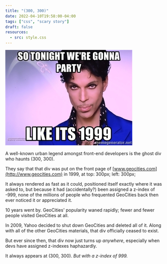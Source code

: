 ```yaml
---
title: "(300, 300)"
date: 2022-04-10T19:58:00-04:00
tags: ["css", "scary story"]
draft: false
resources:
  - src: style.css
---
```


<div id="ghost">
  <img id="prince" src="prince.jpg">
</div>

A well-known urban legend amongst front-end developers is the ghost div who haunts (300, 300).

They say that that div was put on the front page of [www.geocities.com](http://www.geocities.com) in 1999, at top: 300px; left: 300px;

It always rendered as fast as it could, positioned itself exactly where it was asked to, but because it had (accidentally?) been assigned a z-index of -999, none of the millions of people who frequented GeoCities back then ever noticed it or appreciated it.

10 years went by. GeoCities' popularity waned rapidly; fewer and fewer people visited GeoCities at all.

In 2009, Yahoo decided to shut down GeoCities and deleted all of it. Along with all of the other GeoCities materials, that div officially ceased to exist.

But ever since then, that div now just turns up *anywhere*, especially when devs have assigned z-indexes haphazardly.

It always appears at (300, 300). *But with a z-index of 999.*
